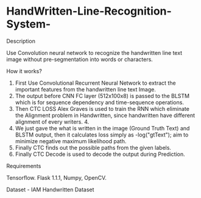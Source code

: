 # HandWritten-Line-Recognition-System-

Description

Use Convolution neural network to recognize the handwritten line text image without pre-segmentation into words or characters.

How it works?

1. First Use Convolutional Recurrent Neural Network to extract the important features from the handwritten line text Image.
2. The output before CNN FC layer (512x100x8) is passed to the BLSTM which is for sequence dependency and time-sequence operations.
3. Then CTC LOSS Alex Graves is used to train the RNN which eliminate the Alignment problem in Handwritten, since handwritten have different alignment of every writers. 4.
4. We just gave the what is written in the image (Ground Truth Text) and BLSTM output, then it calculates loss simply as -log("gtText"); aim to minimize negative maximum likelihood path.
5. Finally CTC finds out the possible paths from the given labels.
6. Finally CTC Decode is used to decode the output during Prediction.

Requirements 

Tensorflow. Flask 1.1.1, Numpy, OpenCV.

Dataset - IAM Handwritten Dataset



